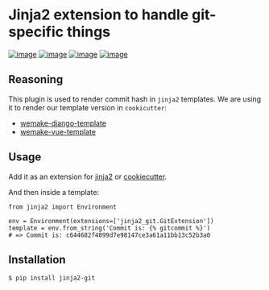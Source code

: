 Jinja2 extension to handle git-specific things
==============================================

[![image](https://travis-ci.org/sobolevn/jinja2-git.svg?branch=master)](https://travis-ci.org/sobolevn/jinja2-git)
[![image](https://coveralls.io/repos/github/sobolevn/jinja2-git/badge.svg?branch=master)](https://coveralls.io/github/sobolevn/jinja2-git?branch=master)
[![image](https://badge.fury.io/py/jinja2-git.svg)](http://badge.fury.io/py/jinja2-git)
[![image](https://img.shields.io/pypi/pyversions/jinja2-git.svg)](https://pypi.python.org/pypi/jinja2-git)

Reasoning
---------

This plugin is used to render commit hash in `jinja2` templates. We are
using it to render our template version in `cookicutter`:

-   [wemake-django-template](https://github.com/wemake-services/wemake-django-template)
-   [wemake-vue-template](https://github.com/wemake-services/wemake-vue-template)

Usage
-----

Add it as an extension for
[jinja2](http://jinja.pocoo.org/docs/2.10/extensions/) or
[cookiecutter](http://cookiecutter.readthedocs.io/en/latest/advanced/template_extensions.html).

And then inside a template:

``` {.sourceCode .python}
from jinja2 import Environment

env = Environment(extensions=['jinja2_git.GitExtension'])
template = env.from_string('Commit is: {% gitcommit %}')
# => Commit is: c644682f4899d7e98147ce3a61a11bb13c52b3a0
```

Installation
------------

``` {.sourceCode .bash}
$ pip install jinja2-git
```
